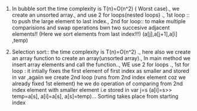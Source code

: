 1) In bubble sort the time complexity is T(n)=O(n^2)  ( Worst case)., we create an unsorted  array., and use 2 for loops(nested loops) ., 1st loop  :: to push the large element to last index., 2nd for loop:: to make multiple comparisions and  swap operations  bwn two succesive adjacent elements!! (Here we sort elements from last index!!!)   (a[j],a[j+1],a[i] ,temp)

2) Selection sort:: the time complexity is T(n)=O(n^2) ., here also we create an array function to create an array(unsorted array)., In main method we insert array elements and call the function.., WE use 2 for loops ., 1st for loop : it  intially fixes the first element of first index as smaller and stored in var ,agaiin we create 2nd loop (runs from 2nd index element coz we already fixed 1st element) he we do operation of comparing from 2nd index element with smaller element i.e stored in var  j=s (a[i]=s>> temp=a[s], a[i]=a[s], a[s]=temp)... Sorting takes place from starting index
